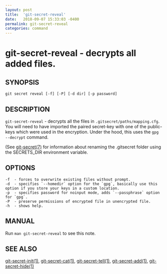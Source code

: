 ```yaml
---
layout: post
title:  'git-secret-reveal'
date:   2018-09-07 15:33:03 -0400
permalink: git-secret-reveal
categories: command
---
```

git-secret-reveal - decrypts all added files.
=============================================

## SYNOPSIS

    git secret reveal [-f] [-P] [-d dir] [-p password]


## DESCRIPTION
`git-secret-reveal` - decrypts all the files in `.gitsecret/paths/mapping.cfg`.
You will need to have imported the paired secret-key with one of the 
public-keys which were used in the encryption.
Under the hood, this uses the `gpg --decrypt` command. 

(See [git-secret(7)](http://git-secret.io/git-secret) for information about renaming the .gitsecret
folder using the SECRETS_DIR environment variable.


## OPTIONS

    -f  - forces to overwrite existing files without prompt.
    -d  - specifies `--homedir` option for the `gpg`, basically use this option if you store your keys in a custom location.
    -p  - specifies password for noinput mode, adds `--passphrase` option for `gpg`.
    -P  - preserve permissions of encrypted file in unencrypted file.
    -h  - shows help.


## MANUAL

Run `man git-secret-reveal` to see this note.


## SEE ALSO

[git-secret-init(1)](http://git-secret.io/git-secret-init), [git-secret-cat(1)](http://git-secret.io/git-secret-cat), 
[git-secret-tell(1)](http://git-secret.io/git-secret-tell), [git-secret-add(1)](http://git-secret.io/git-secret-add), 
[git-secret-hide(1)](http://git-secret.io/git-secret-hide)
